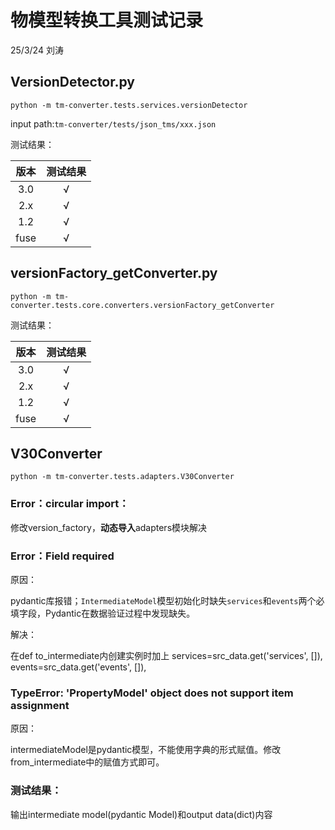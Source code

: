 # 物模型转换工具测试记录

25/3/24 刘涛

## VersionDetector.py

`python -m tm-converter.tests.services.versionDetector`

input path:`tm-converter/tests/json_tms/xxx.json`

测试结果：

| 版本 | 测试结果 |
| :--: | :------: |
| 3.0  |    √     |
| 2.x  |    √     |
| 1.2  |    √     |
| fuse |    √     |

## versionFactory_getConverter.py

`python -m tm-converter.tests.core.converters.versionFactory_getConverter`

测试结果：

| 版本 | 测试结果 |
| :--: | :------: |
| 3.0  |    √     |
| 2.x  |    √     |
| 1.2  |    √     |
| fuse |    √     |

## V30Converter
`python -m tm-converter.tests.adapters.V30Converter`

### Error：circular import：

修改version_factory，**动态导入**adapters模块解决

### Error：Field required

原因：

pydantic库报错；`IntermediateModel`模型初始化时缺失`services`和`events`两个必填字段，Pydantic在数据验证过程中发现缺失。

解决：

在def to_intermediate内创建实例时加上        services=src_data.get('services', []),         events=src_data.get('events', []),

### TypeError: 'PropertyModel' object does not support item assignment

原因：

intermediateModel是pydantic模型，不能使用字典的形式赋值。修改from_intermediate中的赋值方式即可。

### 测试结果：

输出intermediate model(pydantic Model)和output data(dict)内容
















